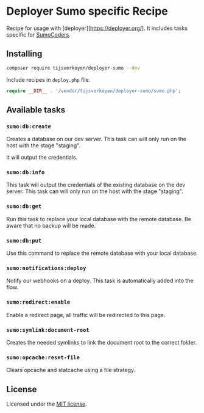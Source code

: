 # Deployer Sumo specific Recipe

Recipe for usage with [deployer][https://deployer.org/]. It includes tasks
specific for [SumoCoders](https://sumocoders.be).

## Installing

~~~sh
composer require tijsverkoyen/deployer-sumo --dev
~~~

Include recipes in `deploy.php` file.

```php
require __DIR__ . '/vendor/tijsverkoyen/deployer-sumo/sumo.php';
```


## Available tasks

### `sumo:db:create`

Creates a database on our dev server. This task can will only run on the
host with the stage "staging".

It will output the credentials.

### `sumo:db:info`

This task will output the credentials of the existing database on the dev server.
This task can will only run on the host with the stage "staging".

### `sumo:db:get`

Run this task to replace your local database with the remote database.
Be aware that no backup will be made.

### `sumo:db:put`

Use this command to replace the remote database with your local database.

### `sumo:notifications:deploy`   

Notify our webhooks on a deploy. This task is automatically added into the flow.

### `sumo:redirect:enable`
        
Enable a redirect page, all traffic will be redirected to this page.
  
### `sumo:symlink:document-root`
  
Creates the needed symlinks to link the document root to the correct folder.

### `sumo:opcache:reset-file`

Clears opcache and statcache using a file strategy.
  

## License

Licensed under the [MIT license](https://github.com/tijsverkoyen/deployer-sumo/blob/master/LICENSE).
